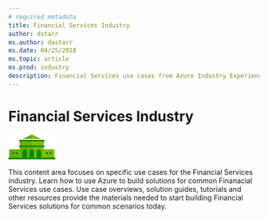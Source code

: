 ```yaml
---
# required metadata
title: Financial Services Industry
author: dstarr
ms.author: dastarr
ms.date: 04/25/2018
ms.topic: article
ms.prod: industry
description: Financial Services use cases from Azure Industry Experiences
---
```

# Financial Services Industry

![Financial Services](./assets/index-assets/financial-services.png)

This content area focuses on specific use cases for the Financial Services industry. Learn how to use Azure to build solutions for common Finanacial Services use cases. Use case overviews, solution guides, tutorials and other resources provide the materials needed to start building Financial Services solutions for common scenarios today.